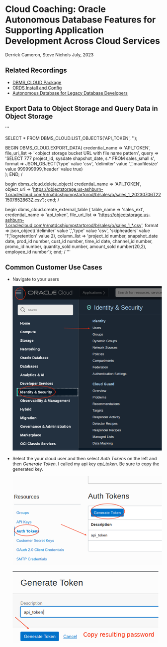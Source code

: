 # Cloud Coaching:  Oracle Autonomous Database Features for Supporting Application Development Across Cloud Services

Derrick Cameron, Steve Nichols
July, 2023

## **Related Recordings**

- [DBMS_CLOUD Package](https://www.youtube.com/watch?v=RvIPCXiz_vE)
- [ORDS Install and Config](https://www.youtube.com/watch?v=RvIPCXiz_vE)
- [Autonomous Database for Legacy Database Developers](https://www.youtube.com/watch?v=EbrG4-K-TzY)

## **Export Data to Object Storage and Query Data in Object Storage** 

'''

SELECT * FROM DBMS_CLOUD.LIST_OBJECTS('API_TOKEN', '<object storage bucket URI>');

BEGIN
  DBMS_CLOUD.EXPORT_DATA(
    credential_name => 'API_TOKEN',
    file_uri_list   => '<object storage bucket URL with file name pattern',
    query           => 'SELECT 777 project_id, sysdate shapshot_date, s.* FROM sales_small s',
    format          => JSON_OBJECT('type' value 'csv', 'delimiter' value ',','maxfilesize' value 999999999,'header' value true)    
    );
END;
/

begin
dbms_cloud.delete_object(
    credential_name => 'API_TOKEN',
    object_uri => 'https://objectstorage.us-ashburn-1.oraclecloud.com/n/natdcshjumpstartprod/b/sales/o/sales_1_20230706T221507652863Z.csv');
end;
/

begin
dbms_cloud.create_external_table (
table_name => 'sales_ext',
credential_name => 'api_token',
file_uri_list => 'https://objectstorage.us-ashburn-1.oraclecloud.com/n/natdcshjumpstartprod/b/sales/o/sales_1_*.csv',
format => json_object('delimiter' value ',','type' value 'csv', 'skipheaders' value '1','logretention' value 2),
column_list => 'project_id number,
    snapshot_date date,
    prod_id number,
    cust_id number,
    time_id date,
    channel_id number,
    promo_id number,
    quantity_sold number,
    amount_sold number(20,2),
    employee_id number');
end;
/
'''

## **Common Customer Use Cases**

- Navigate to your users

  ![](images/001.png " ")

- Select the your cloud user and then select *Auth Tokens* on the left and then *Generate Token*.  I called my api key *api_token*.  Be sure to copy the generated key.

  ![](images/002.png " ")

  ![](images/003.png " ")

